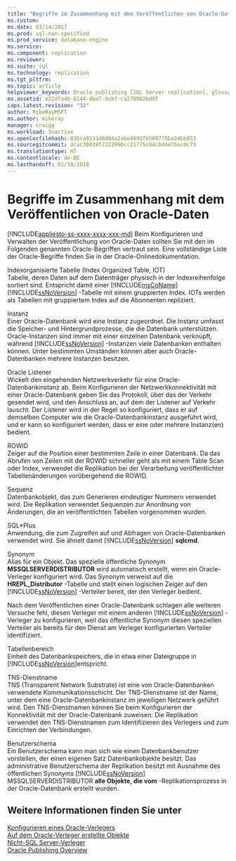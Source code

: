 ```yaml
---
title: "Begriffe im Zusammenhang mit dem Veröffentlichen von Oracle-Daten | Microsoft-Dokumentation"
ms.custom: 
ms.date: 03/14/2017
ms.prod: sql-non-specified
ms.prod_service: database-engine
ms.service: 
ms.component: replication
ms.reviewer: 
ms.suite: sql
ms.technology: replication
ms.tgt_pltfrm: 
ms.topic: article
helpviewer_keywords: Oracle publishing [SQL Server replication], glossary
ms.assetid: e21dfa4b-6144-4be7-9cbf-ca2709b2bd9f
caps.latest.revision: "32"
author: MikeRayMSFT
ms.author: mikeray
manager: craigg
ms.workload: Inactive
ms.openlocfilehash: 835ca9131d8484a2abe4995fb589775ba24bb953
ms.sourcegitcommit: dcac30038f2223990cc21775c84cbd4e7bacdc73
ms.translationtype: HT
ms.contentlocale: de-DE
ms.lasthandoff: 01/18/2018
---
```

# <a name="glossary-of-terms-for-oracle-publishing"></a>Begriffe im Zusammenhang mit dem Veröffentlichen von Oracle-Daten
[!INCLUDE[appliesto-ss-xxxx-xxxx-xxx-md](../../../includes/appliesto-ss-xxxx-xxxx-xxx-md.md)] Beim Konfigurieren und Verwalten der Veröffentlichung von Oracle-Daten sollten Sie mit den im Folgenden genannten Oracle-Begriffen vertraut sein. Eine vollständige Liste der Oracle-Begriffe finden Sie in der Oracle-Onlinedokumentation.  
  
 Indexorganisierte Tabelle (Index Organized Table, IOT)  
 Tabelle, deren Daten auf dem Datenträger physisch in der Indexreihenfolge sortiert sind. Entspricht damit einer [!INCLUDE[msCoName](../../../includes/msconame-md.md)] [!INCLUDE[ssNoVersion](../../../includes/ssnoversion-md.md)] -Tabelle mit einem gruppierten Index. IOTs werden als Tabellen mit gruppiertem Index auf die Abonnenten repliziert.  
  
 Instanz  
 Einer Oracle-Datenbank wird eine Instanz zugeordnet. Die Instanz umfasst die Speicher- und Hintergrundprozesse, die die Datenbank unterstützen. Oracle-Instanzen sind immer mit einer einzelnen Datenbank verknüpft, während [!INCLUDE[ssNoVersion](../../../includes/ssnoversion-md.md)] -Instanzen viele Datenbanken enthalten können. Unter bestimmten Umständen können aber auch Oracle-Datenbanken mehrere Instanzen besitzen.  
  
 Oracle Listener  
 Wickelt den eingehenden Netzwerkverkehr für eine Oracle-Datenbankinstanz ab. Beim Konfigurieren der Netzwerkkonnektivität mit einer Oracle-Datenbank geben Sie das Protokoll, über das der Verkehr gesendet wird, und den Anschluss an, auf dem der Listener auf Verkehr lauscht. Der Listener wird in der Regel so konfiguriert, dass er auf demselben Computer wie die Oracle-Datenbankinstanz ausgeführt wird, und er kann so konfiguriert werden, dass er eine oder mehrere Instanz(en) bedient.  
  
 ROWID  
 Zeiger auf die Position einer bestimmten Zeile in einer Datenbank. Da das Abrufen von Zeilen mit der ROWID schneller geht als mit einem Table Scan oder Index, verwendet die Replikation bei der Verarbeitung veröffentlichter Tabellenänderungen vorübergehend die ROWID.  
  
 Sequenz  
 Datenbankobjekt, das zum Generieren eindeutiger Nummern verwendet wird. Die Replikation verwendet Sequenzen zur Anordnung von Änderungen, die an veröffentlichten Tabellen vorgenommen wurden.  
  
 SQL\*Plus  
 Anwendung, die zum Zugreifen auf und Abfragen von Oracle-Datenbanken verwendet wird. Sie ähnelt damit [!INCLUDE[ssNoVersion](../../../includes/ssnoversion-md.md)] **sqlcmd**.  
  
 Synonym  
 Alias für ein Objekt. Das spezielle öffentliche Synonym **MSSQLSERVERDISTRIBUTOR** wird automatisch erstellt, wenn ein Oracle-Verleger konfiguriert wird. Das Synonym verweist auf die **HREPL_Distributor** -Tabelle und stellt einen logischen Zeiger auf den [!INCLUDE[ssNoVersion](../../../includes/ssnoversion-md.md)] -Verteiler bereit, der den Verleger bedient.  
  
 Nach dem Veröffentlichen einer Oracle-Datenbank schlagen alle weiteren Versuche fehl, diesen Verleger mit einem anderen [!INCLUDE[ssNoVersion](../../../includes/ssnoversion-md.md)] -Verleger zu konfigurieren, weil das öffentliche Synonym diesen speziellen Verteiler als bereits für den Dienst am Verleger konfigurierten Verteiler identifiziert.  
  
 Tabellenbereich  
 Einheit des Datenbankspeichers, die in etwa einer Dateigruppe in [!INCLUDE[ssNoVersion](../../../includes/ssnoversion-md.md)]entspricht.  
  
 TNS-Dienstname  
 TNS (Transparent Network Substrate) ist eine von Oracle-Datenbanken verwendete Kommunikationsschicht. Der TNS-Dienstname ist der Name, unter dem eine Oracle-Datenbankinstanz im jeweiligen Netzwerk geführt wird. Den TNS-Dienstnamen können Sie beim Konfigurieren der Konnektivität mit der Oracle-Datenbank zuweisen. Die Replikation verwendet den TNS-Dienstnamen zum Identifizieren des Verlegers und zum Einrichten der Verbindungen.  
  
 Benutzerschema  
 Ein Benutzerschema kann man sich wie einen Datenbankbenutzer vorstellen, der einen eigenen Satz Datenbankobjekte besitzt. Das administrative Benutzerschema der Replikation besitzt mit Ausnahme des öffentlichen Synonyms [!INCLUDE[ssNoVersion](../../../includes/ssnoversion-md.md)] MSSQLSERVERDISTRIBUTOR **alle Objekte, die vom** -Replikationsprozess in der Oracle-Datenbank erstellt wurden.  
  
## <a name="see-also"></a>Weitere Informationen finden Sie unter  
 [Konfigurieren eines Oracle-Verlegers](../../../relational-databases/replication/non-sql/configure-an-oracle-publisher.md)   
 [Auf dem Oracle-Verleger erstellte Objekte](../../../relational-databases/replication/non-sql/objects-created-on-the-oracle-publisher.md)   
 [Nicht-SQL Server-Verleger](../../../relational-databases/replication/non-sql/non-sql-server-publishers.md)   
 [Oracle Publishing Overview](../../../relational-databases/replication/non-sql/oracle-publishing-overview.md)  
  
  

